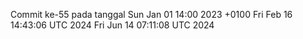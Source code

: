 Commit ke-55 pada tanggal Sun Jan 01 14:00 2023 +0100
Fri Feb 16 14:43:06 UTC 2024
Fri Jun 14 07:11:08 UTC 2024
